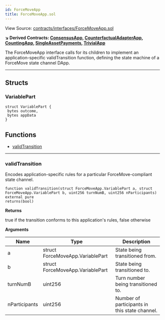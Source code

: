 ```yaml
---
id: ForceMoveApp
title: ForceMoveApp.sol
---
```


View Source: [contracts/interfaces/ForceMoveApp.sol](https://github.com/statechannels/monorepo/tree/master/packages/nitro-protocol/contracts/interfaces/ForceMoveApp.sol)

**↘ Derived Contracts: [ConsensusApp](ConsensusApp.md), [CounterfactualAdapterApp](CounterfactualAdapterApp.md), [CountingApp](CountingApp.md), [SingleAssetPayments](SingleAssetPayments.md), [TrivialApp](TrivialApp.md)**

The ForceMoveApp interface calls for its children to implement an application-specific validTransition function, defining the state machine of a ForceMove state channel DApp.

---

## Structs
### VariablePart

```solidity
struct VariablePart {
 bytes outcome,
 bytes appData
}
```

## Functions

- [validTransition](#validtransition)

---

### validTransition

Encodes application-specific rules for a particular ForceMove-compliant state channel.

```solidity
function validTransition(struct ForceMoveApp.VariablePart a, struct ForceMoveApp.VariablePart b, uint256 turnNumB, uint256 nParticipants) external pure
returns(bool)
```

**Returns**

true if the transition conforms to this application's rules, false otherwise

**Arguments**

| Name        | Type           | Description  |
| ------------- |------------- | -----|
| a | struct ForceMoveApp.VariablePart | State being transitioned from. | 
| b | struct ForceMoveApp.VariablePart | State being transitioned to. | 
| turnNumB | uint256 | Turn number being transitioned to. | 
| nParticipants | uint256 | Number of participants in this state channel. | 

